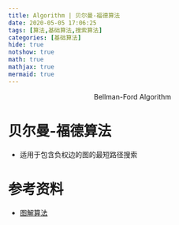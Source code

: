 ```yaml
---
title: Algorithm | 贝尔曼-福德算法
date: 2020-05-05 17:06:25
tags: [算法,基础算法,搜索算法]
categories: [基础算法]
hide: true
notshow: true
math: true
mathjax: true
mermaid: true
---
```


<center>Bellman-Ford Algorithm</center>
<!--more-->

# 贝尔曼-福德算法


- 适用于包含负权边的图的最短路径搜索



# 参考资料
- [图解算法](https://book.douban.com/subject/26979890/)